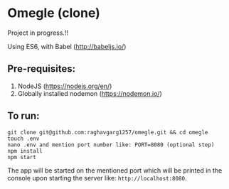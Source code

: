 # Omegle (clone)

Project in progress.!!

Using ES6, with Babel (http://babeljs.io/)

## Pre-requisites:
1. NodeJS (https://nodejs.org/en/)
2. Globally installed nodemon (https://nodemon.io/)

## To run:
```
git clone git@github.com:raghavgarg1257/omegle.git && cd omegle
touch .env 
nano .env and mention port number like: PORT=8080 (optional step)
npm install
npm start
```
The app will be started on the mentioned port which will be printed in the console upon starting the server like: `http://localhost:8080`.
